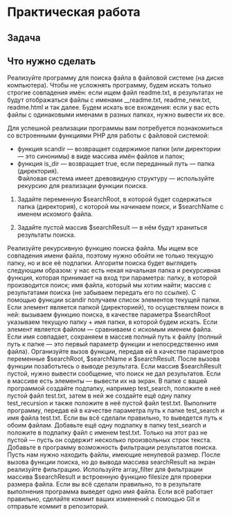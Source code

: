 
 # Практическая работа
 
## Задача

## Что нужно сделать

Реализуйте программу для поиска файла в файловой системе (на диске компьютера). Чтобы не усложнять программу, будем искать только строгие совпадения имён: если ищем файл readme.txt, в результатах не будут отображаться файлы с именами __readme.txt, readme_new.txt, readme.html и так далее. Будем искать все вхождения: если у вас есть файлы с одинаковыми именами в разных папках, нужно вывести их все.

Для успешной реализации программы вам потребуется познакомиться со встроенными функциями PHP для работы с файловой системой:

- функция scandir — возвращает содержимое папки (или директории — это синонимы) в виде массива имён файлов и папок;
- функция is_dir — возвращает true, если переданный путь — папка (директория).  
Файловая система имеет древовидную структуру — используйте рекурсию для реализации функции поиска. 

1. Задайте переменную $searchRoot, в которой будет содержаться папка (директория), с которой мы начинаем поиск, и $searchName с именем искомого файла.

2. Задайте пустой массив $searchResult — в нём будут храниться результаты поиска.

Реализуйте рекурсивную функцию поиска файла. Мы ищем все совпадения имени файла, поэтому нужно обойти не только текущую папку, но и все её подпапки. Алгоритм поиска будет выглядеть следующим образом: 
у нас есть некая начальная папка и рекурсивная функция, которая принимает на вход три параметра: папку, в которой производится поиск;
имя файла, который мы хотим найти;
массив с результатами поиска (не забываем передать его по ссылке).
С помощью функции scandir получаем список элементов текущей папки.
Если элемент является папкой (директорией), то осуществляем поиск в ней: вызываем функцию поиска, в качестве параметра $searchRoot указываем текущую папку + имя папки, в которой будем искать.
Если элемент является файлом — сравниваем с искомым именем файла. Если имя совпадает, сохраняем в массив полный путь к файлу (полный путь к папке — это первый параметр функции и непосредственно имя файла). 
Организуйте вызов функции, передав ей в качестве параметров переменные $searchRoot, $searchName и $searchResult.
После вызова функции позаботьтесь о выводе результата. Если массив $searchResult пустой, нужно вывести сообщение, что поиск не дал результатов. Если в массиве есть элементы — вывести их на экран. 
В папке с вашей программой создайте подпапку, например test_search, положите в неё пустой файл test.txt, затем в ней же создайте ещё одну папку test_recursion и также положите в неё пустой файл test.txt. 
Выполните программу, передав ей в качестве параметра путь к папке test_search и имя файла test.txt. Если вы всё сделали правильно, то выведется путь к обоим файлам.
Добавьте ещё одну подпапку в папку test_search и положите в подпапку файл с именем test.txt. Только на этот раз не пустой — пусть он содержит несколько произвольных строк текста. 
Добавьте в программу возможность фильтрации результатов поиска. Пусть нам нужно находить файлы, имеющие ненулевой размер. 
После вызова функции поиска, но до вывода массива searchResult на экран реализуйте фильтрацию. Используйте array_filter для фильтрации массива $searchResult и встроенную функцию filesize для проверки размера файла. Если вы всё сделали правильно, то в результате выполнения программа выведет одно имя файла.
Если всё работает правильно, сделайте коммит ваших изменений с помощью Git и отправьте коммит в репозиторий.
